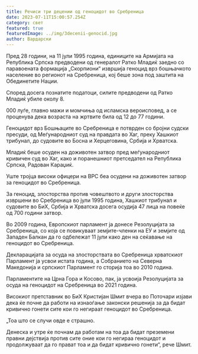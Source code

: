 ```yaml
---
title: Речиси три децении од геноцидот во Сребреница
date: 2023-07-11T15:00:57.254Z
category: свет
featured: true
featuredImage: ../img/3decenii-genocid.jpg
author: Вардарски
---
```

<!--StartFragment-->

Пред 28 години, на 11 јули 1995 година, единиците на Армијата на Република Српска предводени од генералот Ратко Младиќ заедно со паравоената формација „Скорпиони“ извршија геноцид врз бошњачкото население во регионот на Сребреница, кој беше зона под заштита на Обединетите Нации.



Според досега познатите податоци, силите предводени од Ратко Младиќ убиле околу 8.



000 луѓе, главно мажи и момчиња од исламска вероисповед, а се проценува дека возраста на жртвите била од 12 до 77 години.

Геноцидот врз Бошњаците во Сребреница е потврден со бројни судски пресуди, од Меѓународниот суд на правдата во Хаг, преку Хашкиот трибунал, до судовите во Босна и Херцеговина, Србија и Хрватска.



Младиќ беше осуден на доживотен затвор пред меѓународниот кривичен суд во Хаг, како и поранешниот претседател на Република Српска, Радован Караџиќ.

Уште тројца високи офицери на ВРС беа осудени на доживотен затвор за геноцидот во Сребреница.



За геноцид, злосторства против човештвото и други злосторства извршени во Сребреница во јули 1995 година, Хашкиот трибунал и судовите во БиХ, Србија и Хрватска досега осудија 47 лица на повеќе од 700 години затвор.

Во 2009 година, Европскиот парламент ја донесе Резолуцијата за Сребреница, со која се повикуваат земјите-членки на ЕУ и земјите од Западен Балкан да го одбележат 11 јули како ден на сеќавање на геноцидот во Сребреница.



Декларацијата за осуда на злосторствата во Сребреница хрватскиот Парламент ја усвои истата година, а Собранието на Северна Македонија и српскиот Парламент го сторија тоа во 2010 година.

Парламентите на Црна Гора и Косово, пак, ја усвоија Резолуцијата за осуда на геноцидот на Сребреница во 2021 година.

Високиот претставник во БиХ Кристијан Шмит вчера во Поточари изјави дека ќе почне да работи на изнаоѓање законски решенија за да бидат кривично гонети сите кои го негираат геноцидот во Сребреница.

„Тоа што се случи овде е страшно.

Денеска и утре ќе почнам да работам на тоа да бидат преземени правни дејствија против сите оние кои го негираа геноцидот и продолжуваат да го прават тоа и да бидат кривично гонети“, рече Шмит.

<!--EndFragment-->